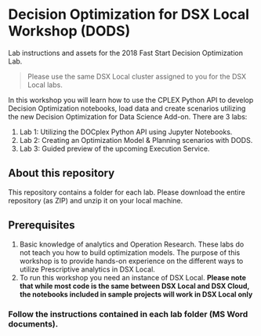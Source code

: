 # Decision Optimization for DSX Local Workshop (DODS)
Lab instructions and assets for the 2018 Fast Start Decision Optimization Lab.

>Please use the same DSX Local cluster assigned to you for the DSX Local labs.

In this workshop you will learn how to use the  CPLEX Python API to develop Decision Optimization notebooks, load data and create scenarios utilizing the new Decision Optimization for Data Science Add-on. There are 3 labs:
1. Lab 1: Utilizing the DOCplex Python API using Jupyter Notebooks.
2. Lab 2: Creating an Optimization Model & Planning scenarios with DODS.
3. Lab 3: Guided preview of the upcoming Execution Service.


## About this repository
This repository contains a folder for each lab. Please download the entire repository (as ZIP) and unzip it on your local machine.

## Prerequisites
1. Basic knowledge of analytics and Operation Research. These labs do not teach you how to build optimization models. The purpose of this workshop is to provide hands-on experience on the different ways to utilize Prescriptive analytics in DSX Local.
2. To run this workshop you need an instance of DSX Local. **Please note that while most code is the same between DSX Local and DSX Cloud, the notebooks included in sample projects will work in DSX Local only**

### Follow the instructions contained in each lab folder (MS Word documents).



